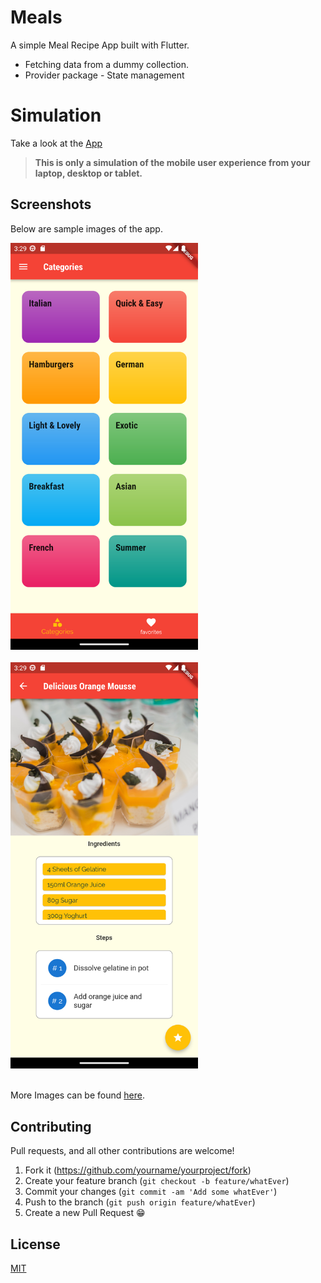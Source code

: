 # Meals

A simple Meal Recipe App built with Flutter. 
* Fetching data from a dummy collection.
* Provider package - State management

# Simulation
Take a look at the [App](https://meals-fa154.web.app/#/)

>**This is only a simulation of the mobile user experience from your laptop, desktop or tablet.**

## Screenshots

Below are sample images of the app.

<kbd>
<img src="https://github.com/albusaidyy/meals/blob/master/assets/screenshots/1.png" alt="sample meal image" width="300" >
</kbd>
<br>
<br>
  
<kbd> 
<img src="https://github.com/albusaidyy/meals/blob/master/assets/screenshots/3.png" alt="sample meal image" width="300" >
</kbd>
<br>
<br>

More Images can be found [here](https://github.com/albusaidyy/meals/tree/master/assets/screenshots).


## Contributing
Pull requests, and all other contributions are welcome!

1. Fork it (<https://github.com/yourname/yourproject/fork>)
2. Create your feature branch (`git checkout -b feature/whatEver`)
3. Commit your changes (`git commit -am 'Add some whatEver'`)
4. Push to the branch (`git push origin feature/whatEver`)
5. Create a new Pull Request :grin:

## License
[MIT](https://choosealicense.com/licenses/mit/)
